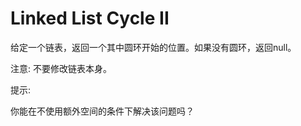 # Linked List Cycle II

给定一个链表，返回一个其中圆环开始的位置。如果没有圆环，返回null。

注意: 不要修改链表本身。

提示:

你能在不使用额外空间的条件下解决该问题吗？


